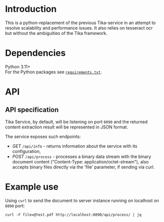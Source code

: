 # Introduction

This is a python-replacement of the previous Tika-service in an attempt to resolve scalability and performance issues. It also relies on tesseract ocr but without the ambiguities of the Tika framework.

# Dependencies

Python 3.11+ <br>
For the Python packages see [`requirements.txt`](./requirements.txt).

# API

## API specification

Tika Service, by default, will be listening on port `8090` and the returned content extraction result will be represented in JSON format. 

The service exposes such endpoints:
- *GET* `/api/info` - returns information about the service with its configuration,
- *POST* `/api/process` - processes a binary data stream with the binary document content ("Content-Type: application/octet-stream"), also accepts binary files directly via the 'file' parameter, if sending via curl.

# Example use

Using `curl` to send the document to server instance running on localhost on `8090` port:

`curl -F file=@test.pdf http://localhost:8090/api/process/ | jq`



